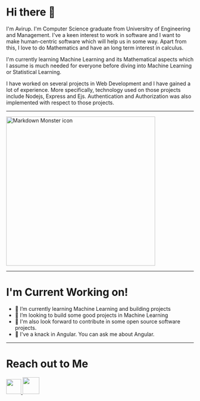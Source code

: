 <h1> Hi there 👋 </h1>
<p>I'm Avirup. I'm Computer Science graduate from Universitry of Engineering and Management. I've a keen interest to work in software and I want to make human-centric software which will help us in some way. Apart from this, I love to do Mathematics and have an long term interest in calculus. 

I'm currently learning Machine Learning and its Mathematical aspects which I assume is much needed for everyone before diving into Machine Learning or Statistical Learning.

I have worked on several projects in Web Development and I have gained a lot of experience. More specifically, technology used on those projects include Nodejs, Express and Ejs. Authentication and Authorization was also implemented with respect to those projects.
</p>
<hr>
<img src="https://s3-ap-southeast-1.amazonaws.com/letsintern.com/misc/images/letsintern_login.png" width="400px; height="400px" alt="Markdown Monster icon">
<hr>
<h1>I'm Current Working on!</h1>
<ul>
  <li>🌱 I’m currently learning Machine Learning and building projects</li>
  <li>👯 I’m looking to build some good projects in Machine Learning</li>
  <li>👯 I'm also look forward to contribute in some open source software projects.</li>
  <li>💬 I've a knack in Angular. You can ask me about Angular.</li>
</ul>
<hr>

<h1>Reach out to Me</h1>
<div>
<a href="https://www.linkedin.com/in/avirup-mondal-0ba746151">
  <img src="https://image.flaticon.com/icons/png/512/61/61109.png" "width= "40px" height="40px">
</a>
<a href="https://www.facebook.com/avirup49/">
   <img src="https://i.pinimg.com/originals/ca/3b/f0/ca3bf05cfab74677e5b73b130bd30991.png" width="45px" height="45px">
</a>                                                                                              
</div>
